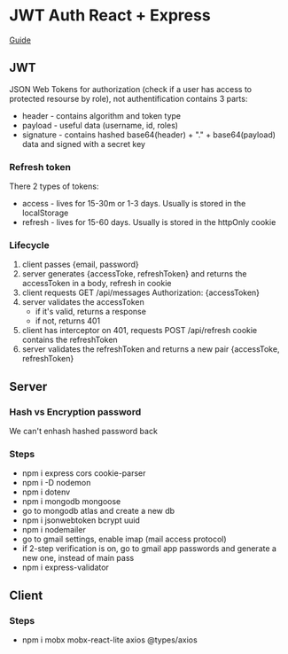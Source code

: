 # JWT Auth React + Express

[Guide](https://www.youtube.com/watch?v=fN25fMQZ2v0&t=9s&ab_channel=UlbiTV)

## JWT

JSON Web Tokens for authorization (check if a user has access to protected resourse by role), not authentification
contains 3 parts:

- header - contains algorithm and token type
- payload - useful data (username, id, roles)
- signature - contains hashed base64(header) + "." + base64(payload) data and signed with a secret key

### Refresh token

There 2 types of tokens:

- access - lives for 15-30m or 1-3 days. Usually is stored in the localStorage
- refresh - lives for 15-60 days. Usually is stored in the httpOnly cookie

### Lifecycle

1. client passes {email, password}
2. server generates {accessToke, refreshToken} and returns the accessToken in a body, refresh in cookie
3. client requests GET /api/messages Authorization: {accessToken}
4. server validates the accessToken
   - if it's valid, returns a response
   - if not, returns 401
5. client has interceptor on 401, requests POST /api/refresh cookie contains the refreshToken
6. server validates the refreshToken and returns a new pair {accessToke, refreshToken}

## Server

### Hash vs Encryption password

We can't enhash hashed password back

### Steps

- npm i express cors cookie-parser
- npm i -D nodemon
- npm i dotenv
- npm i mongodb mongoose
- go to mongodb atlas and create a new db
- npm i jsonwebtoken bcrypt uuid
- npm i nodemailer
- go to gmail settings, enable imap (mail access protocol)
- if 2-step verification is on, go to gmail app passwords and generate a new one, instead of main pass
- npm i express-validator


## Client

### Steps

- npm i mobx mobx-react-lite axios @types/axios